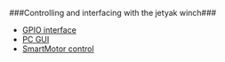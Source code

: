 ###Controlling and interfacing with the jetyak winch###

 * [GPIO interface](GpioInterface.md)
 * [PC GUI](GUI.md)
 * [SmartMotor control](SmartMotor.md)

